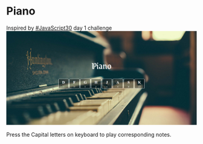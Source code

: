 # Piano
Inspired by [#JavaScript30](https://javascript30.com/) day 1 challenge
![](screenshot.png)
 
Press the Capital letters on keyboard to play corresponding notes. 
